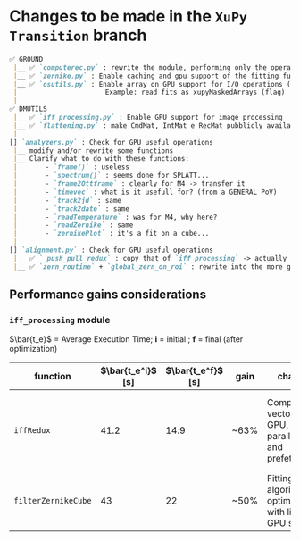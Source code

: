 # Changes to be made in the `XuPy Transition` branch

```md
✅ GROUND
 |__ ✅ `computerec.py` : rewrite the module, performing only the operations when asked and with caching and gpu support
 |__ ✅ `zernike.py` : Enable caching and gpu support of the fitting functions
 |__ ✅ `osutils.py` : Enable array on GPU support for I/O operations (save/read fits)
 |                      Example: read fits as xupyMaskedArrays (flag)
 |
✅ DMUTILS
 |__ ✅ `iff_processing.py` : Enable GPU support for image processing
 |__ ✅ `flattening.py` : make CmdMat, IntMat e RecMat pubblicly available
 |
[] `analyzers.py` : Check for GPU useful operations
 |__ modify and/or rewrite some functions 
 |__ Clarify what to do with these functions:
 |       - `frame()` : useless
 |       - `spectrum()` : seems done for SPLATT...
 |       - `frame2Ottframe` : clearly for M4 -> transfer it
 |       - `timevec` : what is it usefull for? (from a GENERAL PoV)
 |       - `track2jd` : same
 |       - `track2date` : same
 |       - `readTemperature` : was for M4, why here?
 |       - `readZernike` : same
 |       - `zernikePlot` : it's a fit on a cube...
 |
[] `alignment.py` : Check for GPU useful operations
 |__ ✅ `_push_pull_redux` : copy that of `iff_processing` -> actually abstracted and put into `analyzers.py`
 |__ ✅ `zern_routine` + `global_zern_on_roi` : rewrite into the more general way, using the `ZernikeFitter`

```

## Performance gains considerations

### `iff_processing` module

$\bar{t_e}$ = Average Execution Time; **i** = initial ; **f** = final (after optimization)

| function | $\bar{t_e^i}$ [s] | $\bar{t_e^f}$ [s] | gain |changes | notes |
| -------- | --------------- | -------------- | ------- | ----- | --- |
|`iffRedux` | 41.2 | 14.9 | ~63%  | Computation vectorization, GPU, I/O parallelization and prefetching | Test done with DP data *tn=20250911_110614*: ~1200 images to be processed. I/O sweet spot performance reached with n_workers = 8, 1 modes prefetch |
| `filterZernikeCube` | 43 | 22 | ~50%  | Fitting algorithm optimization with little GPU support | modes fitted: [1,2,3] |
